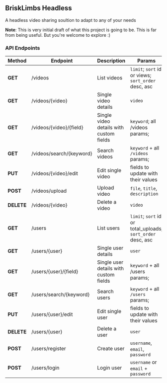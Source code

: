 ## BriskLimbs Headless
A headless video sharing soultion to adapt to any of your needs

**Note**: This is very initial draft of what this project is going to be. This is far from being useful. But you're welcome to explore :)

### API Endpoints

| Method | Endpoint  | Description | Params	| Example	|
| ------------- | ------------- | ------------- | ------------- | ------------- |
| **GET** | /videos | List videos  | `limit`; `sort` id or views; `sort_order` desc, asc  | {host}/videos  |
| **GET** | /videos/{video}  | Single video details  | `video`  | {host}/videos/{video}  |
| **GET** | /videos/{video}/{field}  | Single video details with custom fields  | `keyword`; all /videos params;  | {host}/videos/{video}  |
| **GET** | /videos/search/{keyword}  | Search videos  | `keyword` + all `/videos` params;  | {host}/videos/search/{keyword}  |
| **PUT** | /videos/{video}/edit  | Edit single video  | fields to update with their values  | {host}/videos/{video}/edit  |
| **POST** | /videos/upload  | Upload video  | `file`, `title`, `description`  | {host}/videos  |
| **DELETE** | /videos/{video}  | Delete a video  | `video`  | {host}/videos/{video}  |
| **GET** | /users | List users  | `limit`; `sort` id or total_uploads; `sort_order` desc, asc  | {host}/users  |
| **GET** | /users/{user}  | Single user details  | `user`  | {host}/users/{user}  |
| **GET** | /users/{user}/{field}  | Single user details with custom fields  | `keyword` + all /users params;  | {host}/users/{user}  |
| **GET** | /users/search/{keyword}  | Search users  | `keyword` + all `/users` params;  | {host}/users/search/{keyword}  |
| **PUT** | /users/{user}/edit  | Edit single user  | fields to update with their values  | {host}/users/{user}/edit  |
| **DELETE** | /users/{user}  | Delete a user  | `user`  | {host}/users/{user}  |
| **POST** | /users/register  | Create user  | `username`, `email`, `password`  | {host}/users/register  |
| **POST** | /users/login  | Login user  | `username` or `email` + `password`  | {host}/users/login  |
